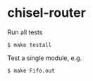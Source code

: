 chisel-router
=============
Run all tests

```$ make testall```

Test a single module, e.g.

```$ make Fifo.out```
